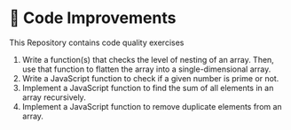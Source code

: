 # 📖 Code Improvements
This Repository contains code quality exercises

1. Write a function(s) that checks the level of nesting of an array. Then, use that function to flatten the array into a single-dimensional array.
2. Write a JavaScript function to check if a given number is prime or not.
3. Implement a JavaScript function to find the sum of all elements in an array recursively.
4. Implement a JavaScript function to remove duplicate elements from an array.



